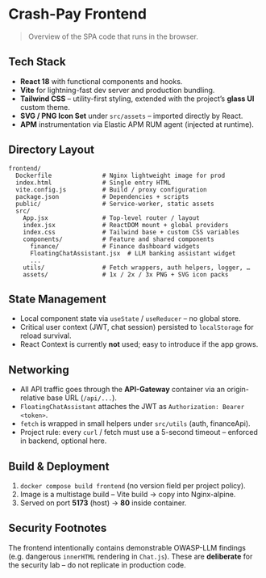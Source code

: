 # Crash-Pay Frontend

> Overview of the SPA code that runs in the browser.

## Tech Stack

* **React 18** with functional components and hooks.
* **Vite** for lightning-fast dev server and production bundling.
* **Tailwind CSS** – utility-first styling, extended with the project’s **glass UI** custom theme.
* **SVG / PNG Icon Set** under `src/assets` – imported directly by React.
* **APM** instrumentation via Elastic APM RUM agent (injected at runtime).

## Directory Layout

```
frontend/
  Dockerfile              # Nginx lightweight image for prod
  index.html              # Single entry HTML
  vite.config.js          # Build / proxy configuration
  package.json            # Dependencies + scripts
  public/                 # Service-worker, static assets
  src/
    App.jsx               # Top-level router / layout
    index.jsx             # ReactDOM mount + global providers
    index.css             # Tailwind base + custom CSS variables
    components/           # Feature and shared components
      finance/            # Finance dashboard widgets
      FloatingChatAssistant.jsx  # LLM banking assistant widget
      ...
    utils/                # Fetch wrappers, auth helpers, logger, …
    assets/               # 1x / 2x / 3x PNG + SVG icon packs
```

## State Management

* Local component state via `useState` / `useReducer` – no global store.
* Critical user context (JWT, chat session) persisted to `localStorage` for reload survival.
* React Context is currently **not** used; easy to introduce if the app grows.

## Networking

* All API traffic goes through the **API-Gateway** container via an origin-relative base URL (`/api/...`).
* `FloatingChatAssistant` attaches the JWT as `Authorization: Bearer <token>`.
* `fetch` is wrapped in small helpers under `src/utils` (auth, financeApi).
* Project rule: every `curl` / fetch must use a 5-second timeout – enforced in backend, optional here.

## Build & Deployment

1. `docker compose build frontend` (no version field per project policy).
2. Image is a multistage build – Vite build → copy into Nginx-alpine.
3. Served on port **5173** (host) → **80** inside container.

## Security Footnotes

The frontend intentionally contains demonstrable OWASP-LLM findings (e.g. dangerous `innerHTML` rendering in `Chat.js`). These are **deliberate** for the security lab – do not replicate in production code.
